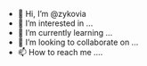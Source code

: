 - 👋 Hi, I’m @zykovia
- 👀 I’m interested in ...
- 🌱 I’m currently learning ...
- 💞️ I’m looking to collaborate on ...
- 📫 How to reach me ....

<!---
zykovia/zykovia is a ✨ special ✨ repository because its `README.md` (this file) appears on your GitHub profile.
You can click the Preview link to take a look at your changes.
--->
